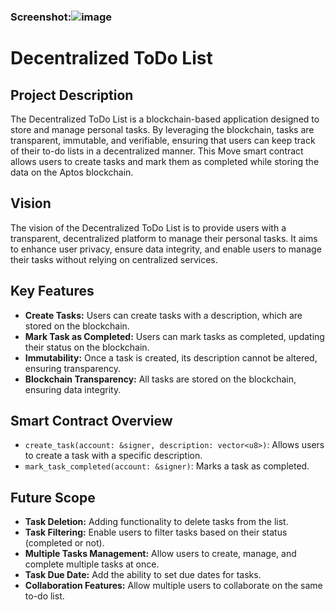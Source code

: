 

### Screenshot:![image](https://github.com/user-attachments/assets/c9995582-ee11-4a5b-aa5f-84fb0783de33)



# Decentralized ToDo List

## Project Description
The Decentralized ToDo List is a blockchain-based application designed to store and manage personal tasks. By leveraging the blockchain, tasks are transparent, immutable, and verifiable, ensuring that users can keep track of their to-do lists in a decentralized manner. This Move smart contract allows users to create tasks and mark them as completed while storing the data on the Aptos blockchain.

## Vision
The vision of the Decentralized ToDo List is to provide users with a transparent, decentralized platform to manage their personal tasks. It aims to enhance user privacy, ensure data integrity, and enable users to manage their tasks without relying on centralized services.

## Key Features
- **Create Tasks:** Users can create tasks with a description, which are stored on the blockchain.
- **Mark Task as Completed:** Users can mark tasks as completed, updating their status on the blockchain.
- **Immutability:** Once a task is created, its description cannot be altered, ensuring transparency.
- **Blockchain Transparency:** All tasks are stored on the blockchain, ensuring data integrity.

## Smart Contract Overview
- `create_task(account: &signer, description: vector<u8>)`: Allows users to create a task with a specific description.
- `mark_task_completed(account: &signer)`: Marks a task as completed.

## Future Scope
- **Task Deletion:** Adding functionality to delete tasks from the list.
- **Task Filtering:** Enable users to filter tasks based on their status (completed or not).
- **Multiple Tasks Management:** Allow users to create, manage, and complete multiple tasks at once.
- **Task Due Date:** Add the ability to set due dates for tasks.
- **Collaboration Features:** Allow multiple users to collaborate on the same to-do list.
